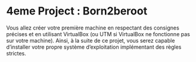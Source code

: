 # 4eme Project : Born2beroot

Vous allez créer votre première machine en respectant des consignes précises et en utilisant VirtualBox (ou UTM si VirtualBox ne fonctionne pas sur votre machine). Ainsi, à la suite de ce projet, vous serez capable d’installer votre propre système d’exploitation implémentant des règles strictes.

